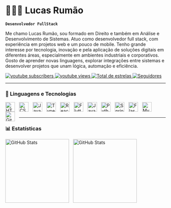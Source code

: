 <!--
**lucasrumao/lucasrumao** is a ✨ _special_ ✨ repository because its `README.md` (this file) appears on your GitHub profile.

Here are some ideas to get you started:

- 🔭 I’m currently working on ...
- 🌱 I’m currently learning ...
- 👯 I’m looking to collaborate on ...
- 🤔 I’m looking for help with ...
- 💬 Ask me about ...
- 📫 How to reach me: ...
- 😄 Pronouns: ...
- ⚡ Fun fact: ...
-->

# 🧑🏻‍💻 Lucas Rumão 

**`Desenvolvedor FullStack`**

Me chamo Lucas Rumão, sou formado em Direito e também em Análise e Desenvolvimento de Sistemas. Atuo como desenvolvedor full stack, com experiência em projetos web e um pouco de mobile. Tenho grande interesse por tecnologia, inovação e pela aplicação de soluções digitais em diferentes áreas, especialmente em ambientes industriais e corporativos. Gosto de aprender novas linguagens, explorar integrações entre sistemas e desenvolver projetos que unam lógica, automação e eficiência. 

<p align="left">
    <a href="https://www.youtube.com/@spacevirus2376">
        <img 
            alt="youtube subscribers" 
            title="Inscreva-se no meu canal" 
            src="https://custom-icon-badges.demolab.com/youtube/channel/subscribers/UC11JOiZ5-tJzKIXqu5E4Abg?color=%23E05D44&label=Inscritos&logo=video&logoColor=white&style=for-the-badge&labelColor=CE4630"
        />
    </a>
    <a href="https://www.youtube.com/@spacevirus2376">
        <img 
            alt="youtube views" 
            title="Vizualizações no YouTube" 
            src="https://custom-icon-badges.demolab.com/youtube/channel/views/UC11JOiZ5-tJzKIXqu5E4Abg?color=%23E1AD0E&logo=eye&logoColor=white&style=for-the-badge&labelColor=C79600"
        />
    </a> 
    <a href="https://github.com/Lucasrumao?tab=repositories&sort=stargazers">
        <img 
            alt="Total de estrelas" 
            title="Total de estrelas GitHub" 
            src="https://custom-icon-badges.demolab.com/github/stars/Lucasrumao?color=55960c&style=for-the-badge&labelColor=488207&logo=star&label=estrelas"
        />
    </a>
    <a href="https://github.com/Lucasrumao?tab=followers">
        <img 
            alt="Seguidores" 
            title="Me siga no GitHub" 
            src="https://custom-icon-badges.demolab.com/github/followers/Lucasrumao?color=236ad3&labelColor=1155ba&style=for-the-badge&logo=github&label=Seguidores&logoColor=white"
        />
    </a>
</p>

---

### 🤖 Linguagens e Tecnologias

<img 
    align="left" 
    alt="HTML5"
    title="HTML5" 
    width="30px" 
    style="padding-right: 10px;" 
    src="https://cdn.jsdelivr.net/gh/devicons/devicon@latest/icons/html5/html5-original.svg" 
/>
<img 
    align="left" 
    alt="CSS3" 
    title="CSS3"
    width="30px" 
    style="padding-right: 10px;" 
    src="https://cdn.jsdelivr.net/gh/devicons/devicon@latest/icons/css3/css3-original.svg" 
/>
<img 
    align="left" 
    alt="JavaScript" 
    title="JavaScript"
    width="30px" 
    style="padding-right: 10px;" 
    src="https://cdn.jsdelivr.net/gh/devicons/devicon@latest/icons/javascript/javascript-original.svg" 
/>
<img 
    align="left" 
    alt="TypeScript"
    title="TypeScript" 
    width="30px" 
    style="padding-right: 10px;" 
    src="https://cdn.jsdelivr.net/gh/devicons/devicon@latest/icons/typescript/typescript-original.svg" 
/>
<img 
    align="left" 
    alt="React"
    title="React" 
    width="30px" 
    style="padding-right: 10px;" 
    src="https://cdn.jsdelivr.net/gh/devicons/devicon@latest/icons/react/react-original.svg" 
/>

<img 
     align="left" 
    alt="Flutter"
    title="Flutter" 
    width="30px" 
    style="padding-right: 10px;" 
src="https://cdn.jsdelivr.net/gh/devicons/devicon@latest/icons/flutter/flutter-original.svg" />
          

<img 
    align="left" 
    alt="Java" 
    title="Java"
    width="30px" 
    style="padding-right: 10px;" 
    src="https://cdn.jsdelivr.net/gh/devicons/devicon@latest/icons/java/java-original-wordmark.svg"      
/>

<img 
    align="left" 
    alt="Python" 
    title="Python"
    width="30px" 
    style="padding-right: 10px;" 
    src="https://cdn.jsdelivr.net/gh/devicons/devicon@latest/icons/python/python-original.svg" 
/>

<img
    align="left" 
    alt="Spring" 
    title="Spring"
    width="30px" 
    style="padding-right: 10px;"  
src="https://cdn.jsdelivr.net/gh/devicons/devicon@latest/icons/spring/spring-original-wordmark.svg" />

 <img 
    align="left" 
    alt="Flask" 
    title="Flask"
    width="30px" 
    style="padding-right: 10px;"  
 src="https://cdn.jsdelivr.net/gh/devicons/devicon@latest/icons/flask/flask-original-wordmark.svg" />
          
<img 
    align="left" 
    alt="MySQL" 
    title="MySQL"
    width="30px" 
    style="padding-right: 10px;"  
src="https://cdn.jsdelivr.net/gh/devicons/devicon@latest/icons/mysql/mysql-original-wordmark.svg" />       

<img 
    align="left" 
    alt="Git" 
    title="Git"
    width="30px" 
    style="padding-right: 10px;" 
    src="https://cdn.jsdelivr.net/gh/devicons/devicon@latest/icons/git/git-original.svg" 
/>


<br/>
<br/>

---

### 📊 Estatísticas

<p>
  <img 
    align="left" 
    alt="GitHub Stats" 
    height="200" 
    style="padding-right: 10px;" 
    src="https://github-readme-stats.vercel.app/api?username=Lucasrumao&show_icons=true&theme=tokyonight&include_all_commits=true&locale=pt-br" 
  />

<img 
      align="left" 
      alt="GitHub Stats" 
      height="200" 
      src="https://github-readme-stats.vercel.app/api/top-langs/?username=llucasrumao&theme=tokyonight&layout=compact&custom_title=Tecnologias&langs_count=9" 
  />

</p>
